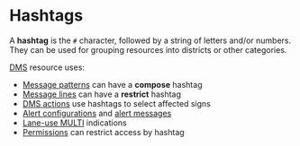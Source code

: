 # Hashtags

A **hashtag** is the `#` character, followed by a string of letters and/or
numbers.  They can be used for grouping resources into districts or other
categories.

[DMS] resource uses:

- [Message patterns] can have a **compose** hashtag
- [Message lines] can have a **restrict** hashtag
- [DMS actions] use hashtags to select affected signs
- [Alert configurations] and [alert messages]
- [Lane-use MULTI] indications
- [Permissions] can restrict access by hashtag


[alert configurations]: alerts.html#dms-hashtags
[alert messages]: alerts.html#alert-messages
[DMS]: dms.html
[DMS actions]: action_plans.html#dms-actions
[lane-use MULTI]: lcs.html#lane-use-multi
[message lines]: message_patterns.html#message-lines
[message patterns]: message_patterns.html
[permissions]: permissions.html